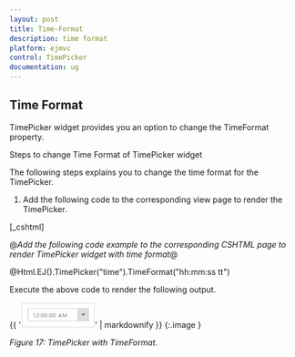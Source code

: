 ```yaml
---
layout: post
title: Time-Format
description: time format
platform: ejmvc
control: TimePicker
documentation: ug
---
```


## Time Format

TimePicker widget provides you an option to change the TimeFormat property.

Steps to change Time Format of TimePicker widget

The following steps explains you to change the time format for the TimePicker.

1. Add the following code to the corresponding view page to render the TimePicker.



[_cshtml]

@*Add the following code example to the corresponding CSHTML page to render TimePicker widget with time format*@

@Html.EJ().TimePicker("time").TimeFormat("hh:mm:ss tt")



Execute the above code to render the following output.

{{ '![](Time-Format_images/Time-Format_img1.png)' | markdownify }}
{:.image }


_Figure 17: TimePicker with TimeFormat._

